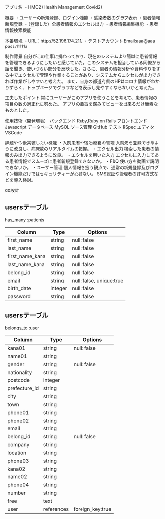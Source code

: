 アプリ名
・HMC2
  (Health Management Covid2)

概要
・ユーザーの新規登録、ログイン機能
・感染者数のグラフ表示
・患者情報新規登録
・（登録した）全患者情報のエクセル出力
・患者情報編集機能
・患者情報検索機能

本番環境
・URL：http://52.196.174.211/
・テストアカウント
  Email:aaa@aaa
  pass:11111a

制作背景
  自分がこの仕事に携わっており、現在のシステムより簡単に患者情報を管理できるようにしたいと感じていた。このシステムを担当している同僚から話を聞き、使いづらい部分を反映した。さらに、患者の情報分析や資料作りをする中でエクセルで管理や作業することがあり、システムからエクセルが出力できれば作業がしやすいと考えた。
  また、自身の都道府県のHPはコロナ情報がわかりずらく、トップページでグラフなどを表示し見やすくならないかと考えた。

工夫したポイント
  常にユーザーがこのアプリを使うことを考えて、患者情報の項目の数の適正化に努めた。
  アプリの趣旨を鑑みてビューを出来るだけ簡素なものとした。

使用技術（開発環境）
  バックエンド
  Ruby,Ruby on Rails
  フロントエンド
  Javascript
  データベース
  MySOL
  ソース管理
  GitHub
  テスト
  RSpec
  エディタ
  VSCode

課題や今後実装したい機能
・入院患者や宿泊療養の管理
  入院先を登録できるように改良し、病床数のリアルタイムの把握。
・エクセル出力
  検索した患者の情報のみ出力できるように改良。
・エクセルを用いた入力
  エクセルに入力してある患者情報でスムーズに患者新規登録できないか。
・F&Q
  使い方を動画で説明できないか。
・ユーザー管理
  個人情報を扱う観点で、通常の新規登録及びログイン機能だけではセキュリティーが心許ない。
  SMS認証や管理者の許可方式などを導入検討。

db設計
## usersテーブル
 has_many :patients

| Column    | Type   | Options     |
| --------  | ------ | ----------- |
| first_name  | string | null: false |
| last_name   | string | null: false |
| first_name_kana | string | null: false |
| last_name_kana  | string | null: false |
| belong_id  | string | null: false |
| email      | string | null: false, unique:true |
| birth_date | integer | null: false |
| password   | string | null: false |

## usersテーブル
 belongs_to :user

| Column    | Type   | Options     |
| --------  | ------ | ----------- |
| kana01  | string | null: false |
| name01  | string | |
| gender  | string | null: false |
| nationality | string |  |
| postcode | integer |  |
| prefecture_id | string |  |
| city | string |  |
| town | string |  |
| phone01 | string |  |
| phone02 | string |  |
| email | string |  |
| belong_id | string | null: false|
| company | string |  |
| location | string |  |
| phone03 | string |  |
| kana02  | string |  |
| name02  | string |  |
| phone04 | string |  |
| number  | string |  |
| free | text |  |
| user | references | foreign_key:true |



